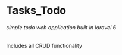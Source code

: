 # Tasks_Todo
###### simple todo web application built in laravel 6 
Includes all CRUD functionality 
